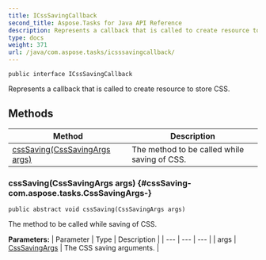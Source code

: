 ```yaml
---
title: ICssSavingCallback
second_title: Aspose.Tasks for Java API Reference
description: Represents a callback that is called to create resource to store CSS.
type: docs
weight: 371
url: /java/com.aspose.tasks/icsssavingcallback/
---
```

```
public interface ICssSavingCallback
```

Represents a callback that is called to create resource to store CSS.
## Methods

| Method | Description |
| --- | --- |
| [cssSaving(CssSavingArgs args)](#cssSaving-com.aspose.tasks.CssSavingArgs-) | The method to be called while saving of CSS. |
### cssSaving(CssSavingArgs args) {#cssSaving-com.aspose.tasks.CssSavingArgs-}
```
public abstract void cssSaving(CssSavingArgs args)
```


The method to be called while saving of CSS.

**Parameters:**
| Parameter | Type | Description |
| --- | --- | --- |
| args | [CssSavingArgs](../../com.aspose.tasks/csssavingargs) | The CSS saving arguments. |


